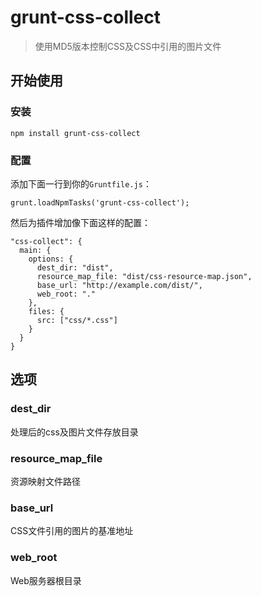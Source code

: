 # grunt-css-collect

> 使用MD5版本控制CSS及CSS中引用的图片文件

## 开始使用

### 安装

    npm install grunt-css-collect

### 配置

添加下面一行到你的`Gruntfile.js`：

    grunt.loadNpmTasks('grunt-css-collect');

然后为插件增加像下面这样的配置：

    "css-collect": {
      main: {
        options: {
          dest_dir: "dist",
          resource_map_file: "dist/css-resource-map.json",
          base_url: "http://example.com/dist/",
          web_root: "."
        },
        files: {
          src: ["css/*.css"]
        }
      }
    }

## 选项

### dest_dir

处理后的css及图片文件存放目录

### resource_map_file

资源映射文件路径

### base_url

CSS文件引用的图片的基准地址

### web_root

Web服务器根目录